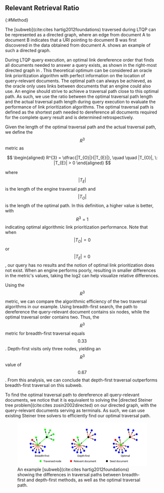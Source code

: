 ## Relevant Retrieval Ratio
{:#Method}

The [subweb](cite:cites hartig2012foundations) traversed during LTQP can be represented as a directed graph, where an edge from document A to document B indicates that a URI pointing to document B was first discovered in the data obtained from document A. 
[](#example-metric) shows an example of such a directed graph.

During LTQP query execution, an optimal link dereference order that finds all documents needed to answer a query exists, as shown in the right-most directed graph in [](#example-metric).
This theoretical optimum can be considered an oracle link prioritization algorithm with perfect information on the location of query-relevant documents.
The optimal path can always be achieved, as the oracle only uses links between documents that an engine could also use.
An engine should strive to achieve a traversal path close to this optimal path.
As such, we use the ratio between the optimal traversal path length and the actual traversal path length during query execution to evaluate the performance of link prioritization algorithms.
The optimal traversal path is defined as the shortest path needed to dereference all documents required for the complete query result and is determined retrospectively.

Given the length of the optimal traversal path and the actual traversal path, we define the $$ R^3 $$ metric as

$$
\begin{aligned}
 R^{3} = \dfrac{|T_{O}|}{|T_{E}|}, \quad \quad |T_{O}|, \: |T_{E}| > 0
\end{aligned}
$$

where $$ |T_{E}| $$ is the length of the engine traversal path and $$ |T_{O}| $$ is the length of the optimal path. 
In this definition, a higher value is better, with $$ R^{3} = 1 $$ indicating optimal algorithmic link prioritization performance.
Note that when $$ |T_{O}| = 0 $$ or $$ |T_{E}| = 0 $$, our query has no results and the notion of optimal link prioritization does not exist.
When an engine performs poorly, resulting in smaller differences in the metric's values, taking the log2 can help visualize relative differences.

Using the $$ R^{3} $$ metric, we can compare the algorithmic efficiency of the two traversal algorithms in our example. 
Using breadth-first search, the path to dereference the query-relevant document contains six nodes, while the optimal traversal order contains two. 
Thus, the $$ R^3 $$ metric for breadth-first traversal equals $$ 0.33 $$. 
Depth-first visits only three nodes, yielding an $$ R^3 $$ value of $$ 0.67 $$.
From this analysis, we can conclude that depth-first traversal outperforms breadth-first traversal on this subweb.

To find the optimal traversal path to dereference all query-relevant documents, we notice that it is equivalent to solving the [directed Steiner tree problem](cite:cites 
zosin2002directed) on our directed graph, with the query-relevant documents serving as terminals.
As such, we can use existing Steiner tree solvers to efficiently find our optimal traversal path.



<figure id="example-metric">
<img src="figures/example_traversal_for_metric.svg">
<figcaption markdown="block">
An example [subweb](cite:cites hartig2012foundations) showing the differences in traversal paths between breadth-first and depth-first methods, as well as the optimal traversal path.
</figcaption>
</figure>
